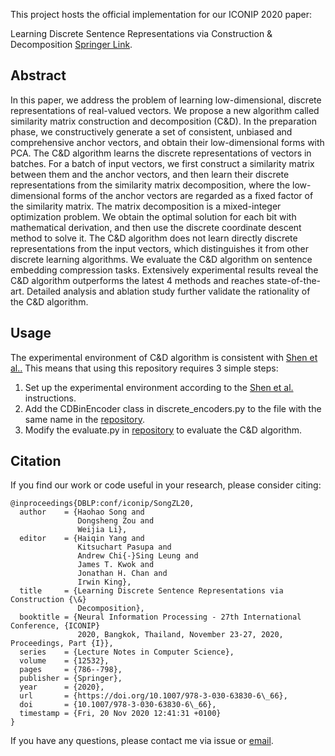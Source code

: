 This project hosts the official implementation for our ICONIP 2020 paper:

Learning Discrete Sentence Representations via Construction & Decomposition [Springer Link](https://link.springer.com/chapter/10.1007/978-3-030-63830-6_66).

## Abstract
In this paper, we address the problem of learning low-dimensional, discrete representations of real-valued vectors. We propose a new algorithm called similarity matrix construction and decomposition (C\&D). In the preparation phase, we constructively generate a set of consistent, unbiased and comprehensive anchor vectors, and obtain their low-dimensional forms with PCA. The C\&D algorithm learns the discrete representations of vectors in batches. For a batch of input vectors, we first construct a similarity matrix between them and the anchor vectors, and then learn their discrete representations from the similarity matrix decomposition, where the low-dimensional forms of the anchor vectors are regarded as a fixed factor of the similarity matrix. The matrix decomposition is a mixed-integer optimization problem. We obtain the optimal solution for each bit with mathematical derivation, and then use the discrete coordinate descent method to solve it. The C\&D algorithm does not learn directly discrete representations from the input vectors, which distinguishes it from other discrete learning algorithms. We evaluate the C\&D algorithm on sentence embedding compression tasks. Extensively experimental results reveal the C\&D algorithm outperforms the latest 4 methods and reaches state-of-the-art. Detailed analysis and ablation study further validate the rationality of the C\&D algorithm.

## Usage
The experimental environment of C&D algorithm is consistent with [Shen et al..](https://github.com/Linear95/BinarySentEmb) This means that using this repository requires 3 simple steps:
1. Set up the experimental environment according to the [Shen et al.](https://github.com/Linear95/BinarySentEmb) instructions.
1. Add the CDBinEncoder class in discrete_encoders.py to the file with the same name in the [repository](https://github.com/Linear95/BinarySentEmb).
1. Modify the evaluate.py in [repository](https://github.com/Linear95/BinarySentEmb) to evaluate the C&D algorithm.

## Citation
If you find our work or code useful in your research, please consider citing:

```
@inproceedings{DBLP:conf/iconip/SongZL20,
  author    = {Haohao Song and
               Dongsheng Zou and
               Weijia Li},
  editor    = {Haiqin Yang and
               Kitsuchart Pasupa and
               Andrew Chi{-}Sing Leung and
               James T. Kwok and
               Jonathan H. Chan and
               Irwin King},
  title     = {Learning Discrete Sentence Representations via Construction {\&}
               Decomposition},
  booktitle = {Neural Information Processing - 27th International Conference, {ICONIP}
               2020, Bangkok, Thailand, November 23-27, 2020, Proceedings, Part {I}},
  series    = {Lecture Notes in Computer Science},
  volume    = {12532},
  pages     = {786--798},
  publisher = {Springer},
  year      = {2020},
  url       = {https://doi.org/10.1007/978-3-030-63830-6\_66},
  doi       = {10.1007/978-3-030-63830-6\_66},
  timestamp = {Fri, 20 Nov 2020 12:41:31 +0100}
}
```

If you have any questions, please contact me via issue or [email](songhaohao2018@cqu.edu.cn).


